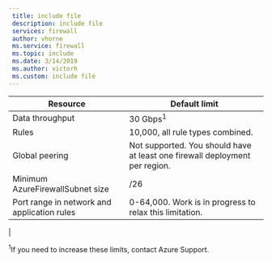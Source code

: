 ```yaml
---
 title: include file
 description: include file
 services: firewall
 author: vhorne
 ms.service: firewall
 ms.topic: include
 ms.date: 3/14/2019
 ms.author: victorh
 ms.custom: include file
---
```


| Resource | Default limit |
| --- | --- |
| Data throughput |30 Gbps<sup>1</sup> |
|Rules|10,000, all rule types combined.|
|Global peering|Not supported. You should have at least one firewall deployment per region.|
|Minimum AzureFirewallSubnet size |/26|
|Port range in network and application rules|0-64,000. Work is in progress to relax this limitation.|
|


<sup>1</sup>If you need to increase these limits, contact Azure Support.
